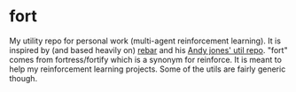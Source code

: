 # fort
My utility repo for personal work (multi-agent reinforcement learning). It is inspired by (and based heavily on) [rebar](https://github.com/andyljones/megastep/tree/master/rebar) and his [Andy jones' util repo](https://github.com/andyljones/aljpy). "fort" comes from fortress/fortify which is a synonym for reinforce. It is meant to help my reinforcement learning projects. Some of the utils are fairly generic though.
